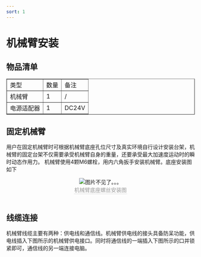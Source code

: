 ```yaml
---
sort: 1
---
```


# 机械臂安装

## 物品清单

<center>
    <table border="1">
        <tr><td>类型</td><td>数量</td><td>备注</td></tr>
        <tr><td>机械臂</td><td>1</td><td>/</td></tr>
        <tr><td>电源适配器</td><td>1</td><td>DC24V</td></tr>
    </table>
</center>

## 固定机械臂

用户在固定机械臂时可根据机械臂底座孔位尺寸及真实环境自行设计安装台架，机械臂的固定台架不仅需要承受机械臂自身的重量，还要承受最大加速度运动时的瞬时动态作用力。
机械臂使用4颗M6螺栓，用内六角扳手安装机械臂。底座安装图如下

<center>
<img src="../img/arm_buttom.png" style="zoom:100%" alt=" 图片不见了。。。 "/>
<br>
<div style="color:orange; border-bottom: 0.1px solid #d9d9d9;
display: inline-block;
color: #999;
padding: 1px;">机械臂底座螺丝安装图</div>
</center>
<br>


## 线缆连接

机械臂线缆主要有两种：供电线和通信线。机械臂供电线的接头具备防呆功能，供电线插入下图所示的机械臂供电接口。同时将通信线的一端插入下图所示的口并锁紧即可，通信线的另一端连接电脑。
